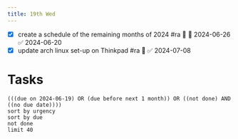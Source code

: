 ```yaml
---
title: 19th Wed
---
```

- [x] create a schedule of the remaining months of 2024 #ra 🔺 📅 2024-06-26 ✅ 2024-06-20
- [x] update arch linux set-up on Thinkpad #ra 🔼 ✅ 2024-07-08
# Tasks
```tasks
(((due on 2024-06-19) OR (due before next 1 month)) OR ((not done) AND ((no due date))))
sort by urgency
sort by due
not done
limit 40
```